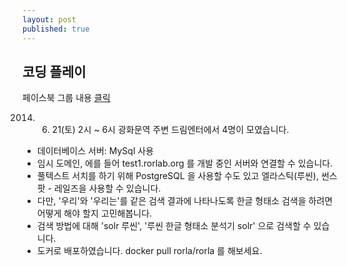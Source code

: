 ```yaml
---
layout: post
published: true
---
```


## 코딩 플레이
페이스북 그룹 내용 [클릭](https://www.facebook.com/1449925708590368)

2014. 6. 21(토) 2시 ~ 6시 광화문역 주변 드림엔터에서 4명이 모였습니다.

- 데이터베이스 서버: MySql 사용
- 임시 도메인, 에를 들어 test1.rorlab.org 를 개발 중인 서버와 연결할 수 있습니다.
- 풀텍스트 서치를 하기 위해 PostgreSQL 을 사용할 수도 있고 엘라스틱(루씬), 썬스팟 - 레일즈을 사용할 수 있습니다.
- 다만, '우리'와 '우리는'를 같은 검색 결과에 나타나도록 한글 형태소 검색을 하려면 어떻게 해야 할지 고민해봅니다.
- 검색 방법에 대해 'solr 루씬', '루씬 한글 형태소 분석기 solr' 으로 검색할 수 있습니다.
- 도커로 배포하였습니다. docker pull rorla/rorla 를 해보세요.